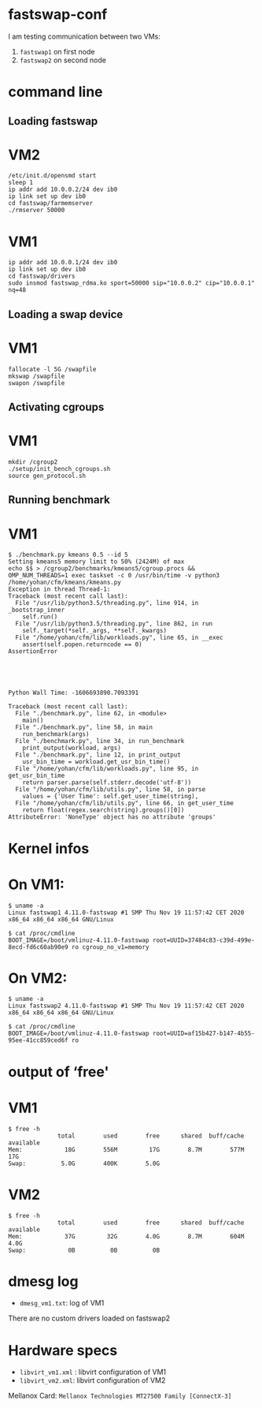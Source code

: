 # fastswap-conf

I am testing communication between two VMs:
1. `fastswap1` on first node
2. `fastswap2` on second node

# command line

## Loading fastswap

VM2
===
```
/etc/init.d/opensmd start
sleep 1
ip addr add 10.0.0.2/24 dev ib0
ip link set up dev ib0
cd fastswap/farmemserver
./rmserver 50000
```

VM1
===
```
ip addr add 10.0.0.1/24 dev ib0
ip link set up dev ib0
cd fastswap/drivers
sudo insmod fastswap_rdma.ko sport=50000 sip="10.0.0.2" cip="10.0.0.1" nq=48
```

## Loading a swap device

VM1
===
```
fallocate -l 5G /swapfile
mkswap /swapfile
swapon /swapfile
```

## Activating cgroups

VM1
====
```
mkdir /cgroup2
./setup/init_bench_cgroups.sh
source gen_protocol.sh
```

## Running benchmark

VM1
===
```
$ ./benchmark.py kmeans 0.5 --id 5
Setting kmeans5 memory limit to 50% (2424M) of max
echo $$ > /cgroup2/benchmarks/kmeans5/cgroup.procs && OMP_NUM_THREADS=1 exec taskset -c 0 /usr/bin/time -v python3 /home/yohan/cfm/kmeans/kmeans.py
Exception in thread Thread-1:
Traceback (most recent call last):
  File "/usr/lib/python3.5/threading.py", line 914, in _bootstrap_inner
    self.run()
  File "/usr/lib/python3.5/threading.py", line 862, in run
    self._target(*self._args, **self._kwargs)
  File "/home/yohan/cfm/lib/workloads.py", line 65, in __exec
    assert(self.popen.returncode == 0)
AssertionError





Python Wall Time: -1606693890.7093391

Traceback (most recent call last):
  File "./benchmark.py", line 62, in <module>
    main()
  File "./benchmark.py", line 58, in main
    run_benchmark(args)
  File "./benchmark.py", line 34, in run_benchmark
    print_output(workload, args)
  File "./benchmark.py", line 12, in print_output
    usr_bin_time = workload.get_usr_bin_time()
  File "/home/yohan/cfm/lib/workloads.py", line 95, in get_usr_bin_time
    return parser.parse(self.stderr.decode('utf-8'))
  File "/home/yohan/cfm/lib/utils.py", line 58, in parse
    values = {'User Time': self.get_user_time(string),
  File "/home/yohan/cfm/lib/utils.py", line 66, in get_user_time
    return float(regex.search(string).groups()[0])
AttributeError: 'NoneType' object has no attribute 'groups'
```

# Kernel infos
 
On VM1:
=======
```
$ uname -a
Linux fastswap1 4.11.0-fastswap #1 SMP Thu Nov 19 11:57:42 CET 2020 x86_64 x86_64 x86_64 GNU/Linux
```
```
$ cat /proc/cmdline
BOOT_IMAGE=/boot/vmlinuz-4.11.0-fastswap root=UUID=37484c83-c39d-499e-8ecd-fd6c60ab90e9 ro cgroup_no_v1=memory
```

On VM2:
=======
```
$ uname -a
Linux fastswap2 4.11.0-fastswap #1 SMP Thu Nov 19 11:57:42 CET 2020 x86_64 x86_64 x86_64 GNU/Linux
```
```
$ cat /proc/cmdline
BOOT_IMAGE=/boot/vmlinuz-4.11.0-fastswap root=UUID=af15b427-b147-4b55-95ee-41cc859ced6f ro
```

# output of ‘free'

VM1
===
```
$ free -h
              total        used        free      shared  buff/cache   available
Mem:            18G        556M         17G        8.7M        577M         17G
Swap:          5.0G        400K        5.0G
```

VM2
===
```
$ free -h
              total        used        free      shared  buff/cache   available
Mem:            37G         32G        4.0G        8.7M        604M        4.0G
Swap:            0B          0B          0B
```

# dmesg log

* `dmesg_vm1.txt`: log of VM1

There are no custom drivers loaded on fastswap2

# Hardware specs

* `libvirt_vm1.xml` : libvirt configuration of VM1
* `libvirt_vm2.xml`: libvirt configuration of VM2

Mellanox Card: `Mellanox Technologies MT27500 Family [ConnectX-3]`
